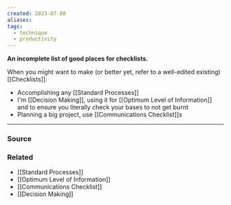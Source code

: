 ```yaml
---
created: 2023-07-08
aliases: 
tags:
  - technique
  - productivity
---
```

**An incomplete list of good places for checklists.**

When you might want to make (or better yet, refer to a well-edited existing) [[Checklists]]:

- Accomplishing any [[Standard Processes]]
- I'm [[Decision Making]], using it for [[Optimum Level of Information]] and to ensure you literally check your bases to not get burnt
- Planning a big project, use [[Communications Checklist]]s

---

### Source

### Related
- [[Standard Processes]] 
- [[Optimum Level of Information]] 
- [[Communications Checklist]] 
- [[Decision Making]]